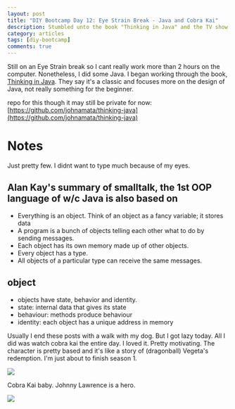 ```yaml
---
layout: post
title: "DIY Bootcamp Day 12: Eye Strain Break - Java and Cobra Kai"
description: Stumbled unto the book "Thinking in Java" and the TV show Cobra Kai
category: articles
tags: [diy-bootcamp]
comments: true
---
```


Still on an Eye Strain break so I cant really work more than 2 hours on the computer. Nonetheless, I did some Java. I began working through the book, [Thinking in Java](https://www.amazon.com/Thinking-Java-4th-Bruce-Eckel/dp/0131872486). They say it's a classic and focuses more on the design of Java, not really something for the beginner.

<!-- more -->

repo for this though it may still be private for now: [https://github.com/johnamata/thinking-java](https://github.com/johnamata/thinking-java)

# Notes

Just pretty few. I didnt want to type much because of my eyes.

## Alan Kay's summary of smalltalk, the 1st OOP language of w/c Java is also  based on

- Everything is an object. Think of an object as a fancy variable; it stores data
- A program is a bunch of objects telling each other what to do by sending messages.
- Each object has its own memory made up of other objects. 
- Every object has a type. 
- All objects of a particular type can receive the same messages. 

## object

- objects have state, behavior and identity.
- state: internal data that gives its state
- behaviour: methods produce behaviour
- identity: each object has a unique address in memory

Usually I end these posts with a walk with my dog. But I got lazy today. All I did was watch cobra kai the entire day. I loved it. Pretty motivating. The character is pretty based and it's like a story of (dragonball) Vegeta's redemption. I'm just about to finish season 1.

<img src="https://lh3.googleusercontent.com/pw/ACtC-3c9WaKBLgYdxOrtXWqwLdZZSMNeNaHTebGiRRaOKsrob5Bc_qSbnDNWn8nvUt0WnFOIOsCFp3I_im1-zqgIbxLGfDsuCynh6PpiLMC9DkvadiFCUjb0Rm0N6fyHa0PU_dsK0tDp7KbSpH8LFPu238qN=w2160-h1214-no?authuser=0">

Cobra Kai baby. Johnny Lawrence is a hero.

<img src="https://lh3.googleusercontent.com/pw/ACtC-3c9A50IWx2X5tU8o3WIXW3U_7uFxM947GLD8-41EBdHG8LWG0wv8r98EMCBih2YVif94uJ5Vxi-kiI9QlfcHQaADLY4YH91rozZKg8VgVjFr7xlnLsINJTuUKJ-BeeeDQeG9DXD-pwoKKU8Ahu0vJMS=w2000-h1333-no?authuser=0">
